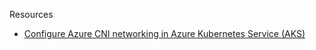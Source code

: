 


Resources

* [Configure Azure CNI networking in Azure Kubernetes Service (AKS)](https://docs.microsoft.com/en-us/azure/aks/configure-azure-cni)